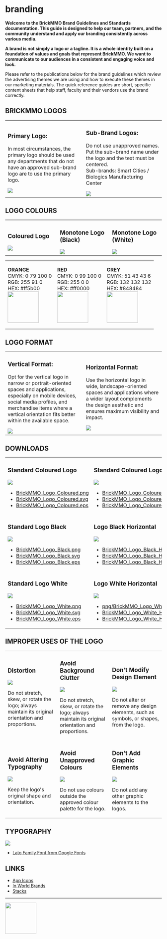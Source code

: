 # branding

<style>@import url("//readme.codeadam.ca/readme.css");</style>

**Welcome to the BrickMMO Brand Guidelines and Standards documentation. This guide is designed to help our team, partners, and the community understand and apply our branding consistently across various media.**

**A brand is not simply a logo or a tagline. It is a whole identity built on a foundation of values and goals that represent BrickMMO. We want to communicate to our audiences in a consistent and engaging voice and look.**

Please refer to the publications below for the brand guidelines which review the advertising themes we are using and how to execute these themes in our marketing materials. The quick reference guides are short, specific content sheets that help staff, faculty and their vendors use the brand correctly.

## BRICKMMO LOGOS

<table>
<tr>
<td width="50%">

<h3>Primary Logo:</h3>
<p>In most circumstances, the primary logo should be used any departments that do not have an approved sub-brand logo are to use the primary logo.</p>
<img src="png/BrickMMO_Logo_Coloured.png">

</td>
<td width="50%">

<h3>Sub-Brand Logos:</h3>
<p>Do not use unapproved names.
<br>
Put the sub-brand name under the logo and the text must be centered. 
<br>
Sub-brands: Smart Cities / Biologics Manufacturing Center</p>
<img src="png/BrickMMO_Logo_Coloured_Sub.png">

</td>
</tr>
</table>

## LOGO COLOURS

<table>
<tr>
<td width="33.3%">

<h3>Coloured Logo</h3>
<img src="png/BrickMMO_Logo_Coloured.png">

</td>
<td width="33.3%">

<h3>Monotone Logo (Black)</h3>
<img src="png/BrickMMO_Logo_Vertical_Black_White_Background.png">

</td>
<td width="33.3%">

<h3>Monotone Logo (White)</h3>
<img src="png/BrickMMO_Logo_White.png">

</td>
</tr>
</table>

<table style="width:100%;">
<tr>
<td width="33.3%">

<strong>ORANGE</strong>
<br>
CMYK: 0 79 100 0
<br>
RGB: 255 91 0
<br>
HEX: #ff5b00
<br>
<img src="colours/Orange.jpg" width="100" height="100">

</td>
<td width="33.3%">

<strong>RED</strong>
<br>
CMYK: 0 99 100 0
<br>
RGB: 255 0 0
<br>
HEX: #ff0000
<br>
<img src="colours/Red.jpg" width="100" height="100">

</td>
<td width="33.3%">

<strong>GREY</strong>
<br>
CMYK: 51 43 43 6
<br>
RGB: 132 132 132
<br>
HEX: #848484
<br>
<img src="colours/Grey.jpg" width="100" height="100">

</td>
</tr>
</table>

## LOGO FORMAT

<table>
<tr>
<td width="50%">

<h3>Vertical Format:</h3>
<p>Opt for the vertical logo in narrow or portrait-oriented spaces and applications, especially on mobile devices, social media profiles, and merchandise items where a vertical orientation fits better within the available space.</p>
<img src="png/BrickMMO_Logo_Coloured.png">

</td>
<td width="50%">

<h3>Horizontal Format:</h3>
<p>Use the horizontal logo in wide, landscape-oriented spaces and applications where a wider layout complements the design aesthetic and ensures maximum visibility and impact.</p>
<img src="png/BrickMMO_Logo_Coloured_Horizontal.png">

</td>
</tr>
</table>

## DOWNLOADS

<table>
<tr>
<td width="50%">

<h3>Standard Coloured Logo</h3>
<img src="png/BrickMMO_Logo_Coloured.png">
<ul>
<li><a href="png/BrickMMO_Logo_Coloured.png" download>BrickMMO_Logo_Coloured.png</a></li>
<li><a href="svg/BrickMMO_Logo_Coloured.svg" download>BrickMMO_Logo_Coloured.svg</a></li>
<li><a href="eps/BrickMMO_Logo_Coloured.eps" download>BrickMMO_Logo_Coloured.eps</a></li>
</ul>

</td>
<td width="50%">

<h3>Standard Coloured Logo Horizontal</h3>
<img src="png/BrickMMO_Logo_Coloured_Horizontal.png">
<ul>
<li><a href="png/BrickMMO_Logo_Coloured_Horizontal.png" download>BrickMMO_Logo_Coloured_Horizontal.png</a></li>
<li><a href="svg/BrickMMO_Logo_Coloured_Horizontal.svg" download>BrickMMO_Logo_Coloured_Horizontal.svg</a></li>
<li><a href="eps/BrickMMO_Logo_Coloured_Horizontal.eps" download>BrickMMO_Logo_Coloured_Horizontal.eps</a></li>
</ul>

</td>
</tr>
<tr>
<td width="50%">

<h3>Standard Logo Black </h3>
<img src="png/BrickMMO_Logo_Black.png">
<ul>
<li><a href="png/BrickMMO_Logo_Black.png" download>BrickMMO_Logo_Black.png</a></li>
<li><a href="svg/BrickMMO_Logo_Black.svg" download>BrickMMO_Logo_Black.svg</a></li>
<li><a href="eps/BrickMMO_Logo_Black.eps" download>BrickMMO_Logo_Black.eps</a></li>
</ul>

</td>
<td width="50%">

<h3>Logo Black Horizontal</h3>
<img src="png/BrickMMO_Logo_Black_Horizontal.png">
<ul>
<li><a href="png/BrickMMO_Logo_Black_Horizontal.png" download>BrickMMO_Logo_Black_Horizontal.png</a></li>
<li><a href="svg/BrickMMO_Logo_Black_Horizontal.svg" download>BrickMMO_Logo_Black_Horizontal.svg</a></li>
<li><a href="eps/BrickMMO_Logo_Black_Horizontal.eps" download>BrickMMO_Logo_Black_Horizontal.eps</a></li>
</ul>

</td>
</tr>
<tr>
<td width="50%">

<h3>Standard Logo White </h3>
<img src="png/BrickMMO_Logo_White.png">
<ul>
<li><a href="png/BrickMMO_Logo_White.png" download>BrickMMO_Logo_White.png</a></li>
<li><a href="svg/BrickMMO_Logo_White.svg" download>BrickMMO_Logo_White.svg</a></li>
<li><a href="eps/BrickMMO_Logo_White.eps" download>BrickMMO_Logo_White.eps</a></li>
</ul>

</td>
<td width="50%">

<h3>Logo White Horizontal</h3>
<img src="png/BrickMMO_Logo_White_Horizontal.png">
<ul>
<li><a href="png/BrickMMO_Logo_White_Horizontal.png" download>png/BrickMMO_Logo_White_Horizontal.png</a></li>
<li><a href="svg/BrickMMO_Logo_White_Horizontal.svg" download>BrickMMO_Logo_White_Horizontal.svg</a></li>
<li><a href="eps/BrickMMO_Logo_White_Horizontal.eps" download>BrickMMO_Logo_White_Horizontal.eps</a></li>
</ul>

</td>
</tr>
</table>

## IMPROPER USES OF THE LOGO

<table>
<tr>
<td width="33.3%">

<h3>Distortion</h3>
<img src="improper/distortion.png">
<p>Do not stretch, skew, or rotate the logo; always maintain its original orientation and proportions.</p>

</td>
<td width="33.3%">

<h3>Avoid Background Clutter</h3>
<img src="improper/background-clutter.png">
<p>Do not stretch, skew, or rotate the logo; always maintain its original orientation and proportions.</p>

</td>
<td width="33.3%">

<h3>Don't Modify Design Element</h3>
<img src="improper/modify-elements.png">
<p>Do not alter or remove any design elements, such as symbols, or shapes, from the logo.</p>

</td>
</tr>
<tr>
<td width="33.3%">

<h3>Avoid Altering Typography</h3>
<img src="improper/altering-typography.png">
<p>Keep the logo's original shape and orientation.</p>

</td>
<td width="33.3%">

<h3>Avoid Unapproved Colours</h3>
<img src="improper/unapproved-colours.png">
<p>Do not use colours outside the approved colour palette for the logo.</p>

</td>
<td width="33.3%">

<h3>Don't Add Graphic Elements</h3>
<img src="improper/adding-graphic-elements.png">
<p>Do not add any other graphic elements to the logos.</p>

</td>
</tr>
</table>

## TYPOGRAPHY

<img src="images/BrickMMO_Typography.jpg">

- <a href="https://fonts.google.com/specimen/Lato?query=lato" target="_blank">Lato Family Font from Google Fonts</a>

## LINKS

- [App Icons](icons)
- [In World Brands](world)
- [Stacks](stacks)

---

<a href="https://brickmmo.com">
<img src="https://cdn.brickmmo.com/images@1.0.0/brickmmo-logo-coloured-horizontal.png" width="100">
</a>
